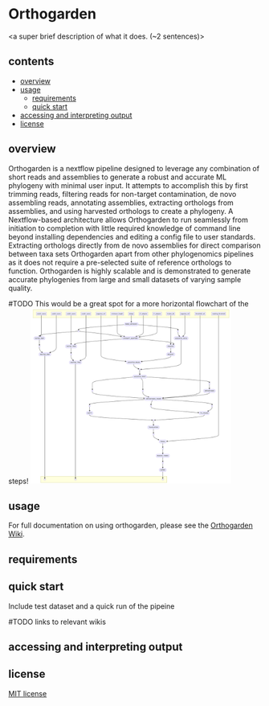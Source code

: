 # Orthogarden

<a super brief description of what it does. (~2 sentences)>
<inputs>
<outputs>

## contents
- [overview](#overview)
- [usage](#usage)
  - [requirements](#requirements)
  - [quick start](#quick-start)
- [accessing and interpreting output](#accessing-and-interpreting-output)
- [license](#license)

## overview

Orthogarden is a nextflow pipeline designed to leverage any combination of short reads and assemblies to generate a robust and accurate ML phylogeny with minimal user input. It attempts to accomplish this by first trimming reads, filtering reads for non-target contamination, de novo assembling reads, annotating assemblies, extracting orthologs from assemblies, and using harvested orthologs to create a phylogeny. A Nextflow-based architecture allows Orthogarden to run seamlessly from initiation to completion with little required knowledge of command line beyond installing dependencies and editing a config file to user standards. Extracting orthologs directly from de novo assemblies for direct comparison between taxa sets Orthogarden apart from other phylogenomics pipelines as it does not require a pre-selected suite of reference orthologs to function. Orthogarden is highly scalable and is demonstrated to generate accurate phylogenies from large and small datasets of varying sample quality.

#TODO This would be a great spot for a more horizontal flowchart of the steps!
<img src=assets/2024-02-12_20-24_dag.png width="400">

## usage

For full documentation on using orthogarden, please see the [Orthogarden Wiki](https://github.com/jacksonhturner/orthogarden/wiki).

## requirements

## quick start

Include test dataset and a quick run of the pipeine

#TODO links to relevant wikis

## accessing and interpreting output

## license

<a href="https://github.com/jacksonhturner/orthogarden/blob/master/LICENSE">MIT license</a>
